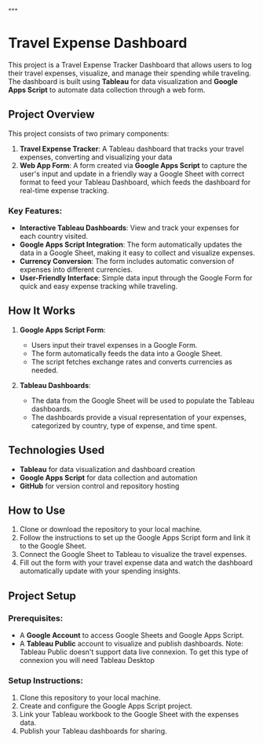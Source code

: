 """
# Travel Expense Dashboard

This project is a Travel Expense Tracker Dashboard that allows users to log their travel expenses, visualize, and manage their spending while traveling. The dashboard is built using **Tableau** for data visualization and **Google Apps Script** to automate data collection through a web form.

## Project Overview

This project consists of two primary components:
1. **Travel Expense Tracker**: A Tableau dashboard that tracks your travel expenses, converting and visualizing your data
2. **Web App Form**: A form created via **Google Apps Script** to capture the user's input and update in a friendly way a Google Sheet with correct format to feed your Tableau Dashboard, which feeds the dashboard for real-time expense tracking.

### Key Features:
- **Interactive Tableau Dashboards**: View and track your expenses for each country visited.
- **Google Apps Script Integration**: The form automatically updates the data in a Google Sheet, making it easy to collect and visualize expenses.
- **Currency Conversion**: The form includes automatic conversion of expenses into different currencies.
- **User-Friendly Interface**: Simple data input through the Google Form for quick and easy expense tracking while traveling.

## How It Works

1. **Google Apps Script Form**: 
   - Users input their travel expenses in a Google Form.
   - The form automatically feeds the data into a Google Sheet.
   - The script fetches exchange rates and converts currencies as needed.
   
2. **Tableau Dashboards**:
   - The data from the Google Sheet will be used to populate the Tableau dashboards.
   - The dashboards provide a visual representation of your expenses, categorized by country, type of expense, and time spent.

## Technologies Used

- **Tableau** for data visualization and dashboard creation
- **Google Apps Script** for data collection and automation
- **GitHub** for version control and repository hosting

## How to Use

1. Clone or download the repository to your local machine.
2. Follow the instructions to set up the Google Apps Script form and link it to the Google Sheet.
3. Connect the Google Sheet to Tableau to visualize the travel expenses.
4. Fill out the form with your travel expense data and watch the dashboard automatically update with your spending insights.

## Project Setup

### Prerequisites:
- A **Google Account** to access Google Sheets and Google Apps Script.
- A **Tableau Public** account to visualize and publish dashboards.
Note: Tableau Public doesn't support data live connexion. To get this type of connexion you will need Tableau Desktop

### Setup Instructions:

1. Clone this repository to your local machine.
2. Create and configure the Google Apps Script project.
3. Link your Tableau workbook to the Google Sheet with the expenses data.
4. Publish your Tableau dashboards for sharing.
